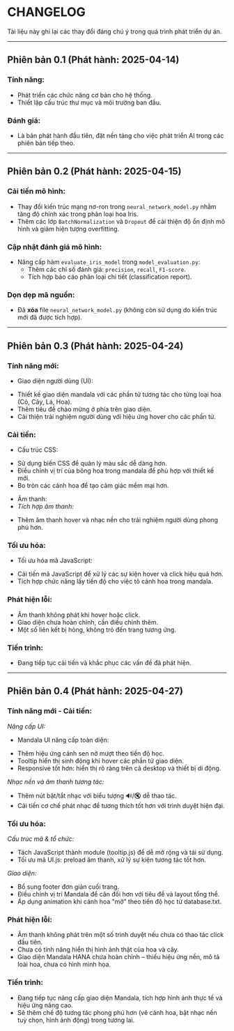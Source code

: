 # CHANGELOG

Tài liệu này ghi lại các thay đổi đáng chú ý trong quá trình phát triển dự án.

---

## Phiên bản 0.1 (Phát hành: 2025-04-14)

### Tính năng:
- Phát triển các chức năng cơ bản cho hệ thống.
- Thiết lập cấu trúc thư mục và môi trường ban đầu.

### Đánh giá:
- Là bản phát hành đầu tiên, đặt nền tảng cho việc phát triển AI trong các phiên bản tiếp theo.

---

## Phiên bản 0.2 (Phát hành: 2025-04-15)

### Cải tiến mô hình:
- Thay đổi kiến trúc mạng nơ-ron trong `neural_network_model.py` nhằm tăng độ chính xác trong phân loại hoa Iris.
- Thêm các lớp `BatchNormalization` và `Dropout` để cải thiện độ ổn định mô hình và giảm hiện tượng overfitting.

### Cập nhật đánh giá mô hình:
- Nâng cấp hàm `evaluate_iris_model` trong `model_evaluation.py`:
  - Thêm các chỉ số đánh giá: `precision`, `recall`, `F1-score`.
  - Tích hợp báo cáo phân loại chi tiết (classification report).

### Dọn dẹp mã nguồn:
- Đã **xóa** file `neural_network_model.py` (không còn sử dụng do kiến trúc mới đã được tích hợp).

---

## Phiên bản 0.3 (Phát hành: 2025-04-24)

### Tính năng mới:
- Giao diện người dùng (UI):
+ Thiết kế giao diện mandala với các phần tử tương tác cho từng loại hoa (Cỏ, Cây, Lá, Hoa).
+ Thêm tiêu đề chào mừng ở phía trên giao diện.
+ Cải thiện trải nghiệm người dùng với hiệu ứng hover cho các phần tử.

### Cải tiến:
+ Cấu trúc CSS:
- Sử dụng biến CSS để quản lý màu sắc dễ dàng hơn.
- Điều chỉnh vị trí của bông hoa trong mandala để phù hợp với thiết kế mới.
- Bo tròn các cánh hoa để tạo cảm giác mềm mại hơn.
+ Âm thanh:
+ *Tích hợp âm thanh:*
- Thêm âm thanh hover và nhạc nền cho trải nghiệm người dùng phong phú hơn.

### Tối ưu hóa:
+ Tối ưu hóa mã JavaScript:
- Cải tiến mã JavaScript để xử lý các sự kiện hover và click hiệu quả hơn.
- Tích hợp chức năng lấy tiến độ cho việc tô cánh hoa trong mandala.

### Phát hiện lỗi:
- Âm thanh không phát khi hover hoặc click.
- Giao diện chưa hoàn chỉnh, cần điều chỉnh thêm.
- Một số liên kết bị hỏng, không trỏ đến trang tương ứng.
### Tiến trình:
- Đang tiếp tục cải tiến và khắc phục các vấn đề đã phát hiện.

---

## Phiên bản 0.4 (Phát hành: 2025-04-27)

### Tính năng mới - Cải tiến:

*Nâng cấp UI:*
- Mandala UI nâng cấp toàn diện:
+ Thêm hiệu ứng cánh sen nở mượt theo tiến độ học.
+ Tooltip hiển thị sinh động khi hover các phần tử giao diện.
+ Responsive tốt hơn: hiển thị rõ ràng trên cả desktop và thiết bị di động.

*Nhạc nền và âm thanh tương tác:*
- Thêm nút bật/tắt nhạc với biểu tượng 🔊/🔇 dễ thao tác.
- Cải tiến cơ chế phát nhạc để tương thích tốt hơn với trình duyệt hiện đại.

### Tối ưu hóa:

*Cấu trúc mã & tổ chức:*
- Tách JavaScript thành module (tooltip.js) để dễ mở rộng và tái sử dụng.
- Tối ưu mã UI.js: preload âm thanh, xử lý sự kiện tương tác tốt hơn.

*Giao diện:*
- Bổ sung footer đơn giản cuối trang.
- Điều chỉnh vị trí Mandala để cân đối hơn với tiêu đề và layout tổng thể.
- Áp dụng animation khi cánh hoa "mở" theo tiến độ học từ database.txt.

### Phát hiện lỗi:

- Âm thanh không phát trên một số trình duyệt nếu chưa có thao tác click đầu tiên.
- Chưa có tính năng hiển thị hình ảnh thật của hoa và cây.
- Giao diện Mandala HANA chưa hoàn chỉnh – thiếu hiệu ứng nền, mô tả loài hoa, chưa có hình minh họa.

### Tiến trình:
- Đang tiếp tục nâng cấp giao diện Mandala, tích hợp hình ảnh thực tế và hiệu ứng nâng cao.
- Sẽ thêm chế độ tương tác phong phú hơn (vẽ cánh hoa, bật nhạc nền tuỳ chọn, hình ảnh động) trong tương lai.
